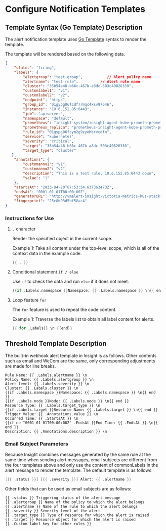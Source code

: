 # Configure Notification Templates

## Template Syntax (Go Template) Description

The alert notification template uses [Go Template](https://pkg.go.dev/text/template) syntax to render the template.

The template will be rendered based on the following data.

```json
{
    "status": "firing",
    "labels": {
        "alertgroup": "test-group",           // Alert policy name
        "alertname": "test-rule",          // Alert rule name
        "cluster": "35b54a48-b66c-467b-a8dc-503c40826330",
        "customlabel1": "v1",
        "customlabel2": "v2",
        "endpoint": "https",
        "group_id": "01gypg06fcdf7rmqc4ksv97646",
        "instance": "10.6.152.85:6443",
        "job": "apiserver",
        "namespace": "default",
        "prometheus": "insight-system/insight-agent-kube-prometh-prometheus",
        "prometheus_replica": "prometheus-insight-agent-kube-prometh-prometheus-0",
        "rule_id": "01gypg06fcyn2g9zyehbrvcdfn",
        "service": "kubernetes",
        "severity": "critical",
        "target": "35b54a48-b66c-467b-a8dc-503c40826330",
        "target_type": "cluster"
   },
    "annotations": {
        "customanno1": "v1",
        "customanno2": "v2",
        "description": "This is a test rule, 10.6.152.85:6443 down",
        "value": "1"
    },
    "startsAt": "2023-04-20T07:53:54.637363473Z",
    "endsAt": "0001-01-01T00:00:00Z",
    "generatorURL": "http://vmalert-insight-victoria-metrics-k8s-stack-df987997b-npsl9:8080/vmalert/alert?group_id=16797738747470868115&alert_id=10071735367745833597",
    "fingerprint": "25c8d93d5bf58ac4"
}
```

### Instructions for Use

1. `.` character

    Render the specified object in the current scope.

    Example 1: Take all content under the top-level scope, which is all of the context data in the example code.

    ```go
    {{ . }}
    ```

2. Conditional statement `if / else`

    Use `if` to check the data and run `else` if it does not meet.

    ```go
    {{if .Labels.namespace }}Namespace: {{ .Labels.namespace }} \n{{ end }}
    ```

3. Loop feature `for`

    The `for` feature is used to repeat the code content.

    Example 1: Traverse the labels list to obtain all label content for alerts.

    ```go
    {{ for .Labels}} \n {{end}}
    ```

## Threshold Template Description

The built-in webhook alert template in Insight is as follows. Other contents such as email and WeCom are the same, only corresponding adjustments are made for line breaks.

```text
Rule Name: {{ .Labels.alertname }} \n
Policy Name: {{ .Labels.alertgroup }} \n
Alert level: {{ .Labels.severity }} \n
Cluster: {{ .Labels.cluster }} \n
{{if .Labels.namespace }}Namespace: {{ .Labels.namespace }} \n{{ end }}
{{if .Labels.node }}Node: {{ .Labels.node }} \n{{ end }}
Resource Type: {{ .Labels.target_type }} \n
{{if .Labels.target }}Resource Name: {{ .Labels.target }} \n{{ end }}
Trigger Value: {{ .Annotations.value }} \n
Occurred Time: {{ .StartsAt }} \n
{{if ne "0001-01-01T00:00:00Z" .EndsAt }}End Time: {{ .EndsAt }} \n{{ end }}
Description: {{ .Annotations.description }} \n
```

### Email Subject Parameters

Because Insight combines messages generated by the same rule at the same time when sending alert messages, email subjects are different from the four templates above and only use the content of commonLabels in the alert message to render the template. The default template is as follows:

```go
[{{ .status }}] [{{ .severity }}] Alert: {{ .alertname }}
```

Other fields that can be used as email subjects are as follows:

```text
{{ .status }} Triggering status of the alert message
{{ .alertgroup }} Name of the policy to which the alert belongs
{{ .alertname }} Name of the rule to which the alert belongs
{{ .severity }} Severity level of the alert
{{ .target_type }} Type of resource for which the alert is raised
{{ .target }} Resource object for which the alert is raised
{{ .Custom label key for other rules }}
```

